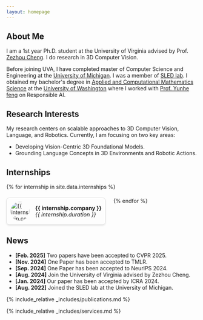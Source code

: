 ```yaml
---
layout: homepage
---
```


## About Me

I am a 1st year Ph.D. student at the University of Virginia advised by Prof. [Zezhou Cheng](https://sites.google.com/site/zezhoucheng/). I do research in 3D Computer Vision.

Before joining UVA, I have completed master of Computer Science and Engineering at the [University of Michigan](https://umich.edu/). I was a member of [SLED lab](https://sled.eecs.umich.edu/). I obtained my bachelor's degree in [Applied and Computational Mathematics Science](https://acms.washington.edu/) at the [University of Washington](https://www.washington.edu/) where I worked with [Prof. Yunhe feng](https://yunhefeng.me/) on Responsible AI.

## Research Interests

My research centers on scalable approaches to 3D Computer Vision, Language, and Robotics. Currently, I am focusing on two key areas:

- Developing Vision-Centric 3D Foundational Models.
- Grounding Language Concepts in 3D Environments and Robotic Actions.

## Internships

<div class="internship-list">
{% for internship in site.data.internships %}
<div class="internship-item">
  <img src="{{ internship.logo | absolute_url }}" alt="{{ internship.company }} logo" class="internship-logo">
  <div class="internship-info">
    <strong>{{ internship.company }}</strong><br>
    <em>{{ internship.duration }}</em>
  </div>
</div>
{% endfor %}
</div>

<style>
  .internship-list {
    display: flex;
    flex-wrap: wrap;
    gap: 20px;
  }
  .internship-item {
    display: flex;
    align-items: center;
    border: 1px solid #ddd;
    padding: 10px;
    border-radius: 8px;
    box-shadow: 0 2px 4px rgba(0, 0, 0, 0.1);
  }
  .internship-logo {
    width: 50px;
    height: 50px;
    margin-right: 15px;
    border-radius: 50%;
  }
  .internship-info {
    font-size: 0.9rem;
  }
</style>

## News

- **[Feb. 2025]** Two papers have been accepted to CVPR 2025.
- **[Nov. 2024]** One Paper has been accepted to TMLR.
- **[Sep. 2024]** One Paper has been accepted to NeurIPS 2024.
- **[Aug. 2024]** Join the University of Virginia advised by Zezhou Cheng.
- **[Jan. 2024]** Our paper has been accepted by ICRA 2024.
- **[Aug. 2022]** Joined the SLED lab at the University of Michigan.


{% include_relative _includes/publications.md %}

{% include_relative _includes/services.md %}

